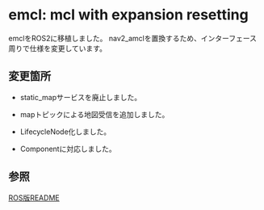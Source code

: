 # emcl: mcl with expansion resetting

emclをROS2に移植しました。
nav2_amclを置換するため、インターフェース周りで仕様を変更しています。

## 変更箇所

- static_mapサービスを廃止しました。

- mapトピックによる地図受信を追加しました。

- LifecycleNode化しました。

- Componentに対応しました。

## 参照

[ROS版README](docs/ROS_README.md)
